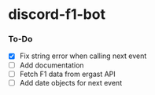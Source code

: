 # discord-f1-bot

### To-Do
- [x] Fix string error when calling next event
- [ ] Add documentation
- [ ] Fetch F1 data from ergast API
- [ ] Add date objects for next event
